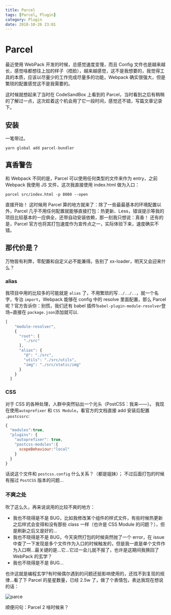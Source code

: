 ```yaml
---
title: Parcel
tags: [Parcel, Plugin]
category: Plugin
date: 2018-10-26 23:01
---
```


# Parcel

最近使用 WebPack 开发的时候，总感觉速度变慢，而且 Config 文件也是越来越长，感觉啥都想往上加的样子（捂脸），越来越感觉，这不是我想要的，我觉得工具的本质，应该以尽量少的工作完成尽量多的功能，Webpack 确实很强大，但是繁琐的配置感觉这不是我需要的。

这时候就想起来了当时在 CodeSandBox 上看到的 Parcel，当时看到之后有稍稍的了解过一点，这次趁着这个机会用了它一段时间，感觉还不错，写篇文章记录下。

## 安装

一笔带过。

``` Shell
yarn global add parcel-bundler
```

## 真香警告

和 Webpack 不同的是，Parcel 可以使用任何类型的文件来作为 entry，之前 Webpack 我使用 JS 文件，这次我直接使用 index.html 做为入口：

```
parcel src/index.html -p 8080 --open
```

直接开始！
这时候用 Parcel 算的地方就来了：除了一些最最基本的环境配置以外，Parcel 几乎不用任何配置就能够直接打包：热更新、Less，错误提示等我的项目比较基本的一应俱全，还带自动安装依赖，那一刻我只想说：真香！
还有的是，Parcel 官方也将其打包速度作为宣传点之一，实际体验下来，速度确实不错。

## 那代价是？

万物皆有利弊，零配置和自定义必不能兼得。告别了 xx-loader，明天又会迎来什么？

### alias

我项目中用的比较多的可能就是 `alias` 了，不用繁琐的写`../../..`，就一个名字，专治 `import`，Webpack 能够在 config 中的 resolve 里面配置，那么 Parcel 呢？官方告诉你：别慌，我们还有 babel 插件!`babel-plugin-module-resolver`登场~直接在 `package.json`添加就可以.

``` js
[
    "module-resolver",
    {
      "root": [
        "./src"
      ],
      "alias": {
        "@": "./src",
        "utils": "./src/utils",
        "img": "./src/static/img"
      }
    }
  ]
```

### CSS

对于 CSS 的各种处理，人群中突然钻出一个光头（PostCSS：我来——）。
我现在使用`autoprefixer` 和 `CSS Module`，看官方的文档直接 add 安装后配置 `.postcssrc`:

``` js
{
  "modules":true,
  "plugins": {
    "autoprefixer": true,
    "postcss-modules":{
      scopeBehaviour:"local"
    }
  }
}
```

话说这个文件和 `postcss.config` 什么关系？（都是姐妹）；
不过后面打包的时候有报过 `PostCSS` 版本的问题...

### 不爽之处

吹了这么久，再来说说用的比较不爽的地方：

- 我也不晓得是不是 BUG，比如我修改某个组件的样式文件，有些时候热更新之后样式会变得和没有那些 class 一样（也许是 CSS Module 的问题？），但是刷新之后又是好的...
- 我也不晓得是不是 BUG，今天突然打包的时候突然抛了一个 error，在 issue 中查了一下发现是多个文件作为入口的时候触发的，但是我一直是单个文件作为入口啊...最关键的是...它...它过一会儿就不报了，也许是这期间我换回了 WebPack 的玄学？
- 我也不晓得是不是 BUG...

也许这就是编程玄学?有时候偶尔遇到的问题还挺影响使用的，还找不到复现的规律...看了下 Parcel 的星星数量，已经 2.5w 了，做了个表情包，表达我现在想说的话：

![parce](https://static.gongfangwen.com/parcel.png)

顺便问句：Parcel 2 啥时候来？
